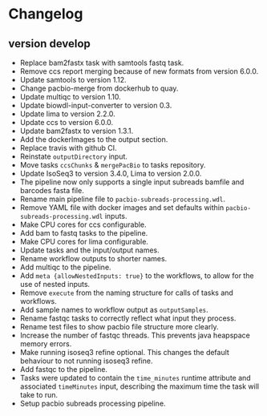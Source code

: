 Changelog
==========

<!--
Newest changes should be on top.

This document is user facing. Please word the changes in such a way
that users understand how the changes affect the new version.
-->

version develop
---------------------------
+ Replace bam2fastx task with samtools fastq task.
+ Remove ccs report merging because of new formats from version 6.0.0.
+ Update samtools to version 1.12.
+ Change pacbio-merge from dockerhub to quay.
+ Update multiqc to version 1.10.
+ Update biowdl-input-converter to version 0.3.
+ Update lima to version 2.2.0.
+ Update ccs to version 6.0.0.
+ Update bam2fastx to version 1.3.1.
+ Add the dockerImages to the output section.
+ Replace travis with github CI.
+ Reinstate `outputDirectory` input.
+ Move tasks `ccsChunks` & `mergePacBio` to tasks repository.
+ Update IsoSeq3 to version 3.4.0, Lima to version 2.0.0.
+ The pipeline now only supports a single input subreads bamfile
  and barcodes fasta file.
+ Rename main pipeline file to `pacbio-subreads-processing.wdl`.
+ Remove YAML file with docker images and set defaults within
  `pacbio-subreads-processing.wdl` inputs.
+ Make CPU cores for ccs configurable.
+ Add bam to fastq tasks to the pipeline.
+ Make CPU cores for lima configurable.
+ Update tasks and the input/output names.
+ Rename workflow outputs to shorter names.
+ Add multiqc to the pipeline.
+ Add `meta {allowNestedInputs: true}` to the workflows, to allow for the use
  of nested inputs.
+ Remove `execute` from the naming structure for calls of tasks and workflows.
+ Add sample names to workflow output as `outputSamples`.
+ Rename fastqc tasks to correctly reflect what input they process.
+ Rename test files to show pacbio file structure more clearly.
+ Increase the number of fastqc threads. This prevents java heapspace memory
  errors.
+ Make running isoseq3 refine optional. This changes the default behaviour
  to not running isoseq3 refine.
+ Add fastqc to the pipeline.
+ Tasks were updated to contain the `time_minutes` runtime attribute and
  associated `timeMinutes` input, describing the maximum time the task will
  take to run.
+ Setup pacbio subreads processing pipeline.
